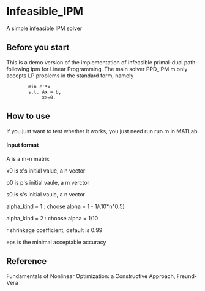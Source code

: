 # Infeasible_IPM
A simple infeasible IPM solver

Before you start
---------------------------------------------------------------------------

This is a demo version of the implementation
of infeasible primal-dual path-following ipm for Linear Programming.
The main solver PPD_IPM.m only accepts LP problems 
in the standard form, namely

```
        min c'*x 
        s.t. Ax = b, 
             x>=0.        
```

How to use
---------------------------------------------------------------------------

If you just want to test whether it works, you just need run run.m in MATLab.

#### Input format
A is a m-n matrix

x0 is x's initial value, a n vector 

p0 is p's initial vaule, a m verctor

s0 is s's initial vaule, a n vector

alpha_kind = 1 : choose alpha = 1 - 1/(10*n^0.5)

alpha_kind = 2 : choose alpha = 1/10

r shrinkage coefficient, default is 0.99

eps is the minimal acceptable accuracy

Reference
---------------------------------------------------------------------------
Fundamentals of Nonlinear Optimization: a Constructive Approach, Freund-Vera 
